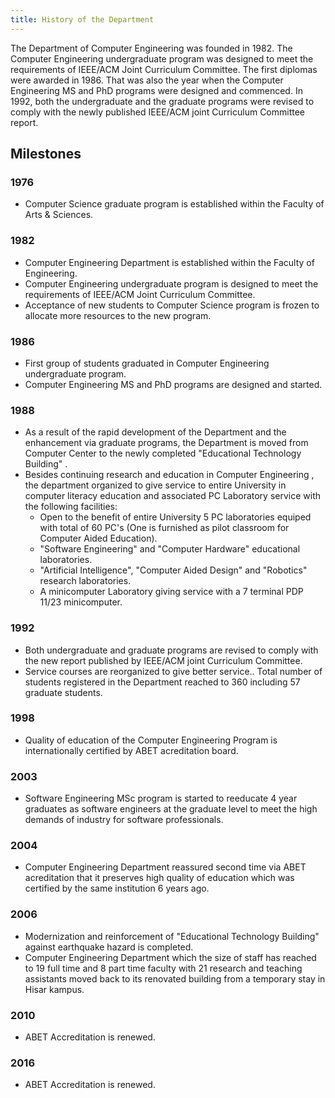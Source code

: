 ```yaml
---
title: History of the Department
---
```


The Department of Computer Engineering was founded in 1982. The Computer Engineering undergraduate program was designed to meet the requirements of IEEE/ACM Joint Curriculum Committee. The first diplomas were awarded in 1986. That was also the year when the Computer Engineering MS and PhD programs were designed and commenced. In 1992, both the undergraduate and the graduate programs were revised to comply with the newly published IEEE/ACM joint Curriculum Committee report.

## Milestones

### 1976

- Computer Science graduate program is established within the Faculty of Arts & Sciences.

### 1982

- Computer Engineering Department is established within the Faculty of Engineering.
- Computer Engineering undergraduate program is designed to meet the requirements of IEEE/ACM Joint Curriculum Committee.
- Acceptance of new students to Computer Science program is frozen to allocate more resources to the new program.

### 1986

- First group of students graduated in Computer Engineering undergraduate program.
- Computer Engineering MS and PhD programs are designed and started.

### 1988

- As a result of the rapid development of the Department and the enhancement via graduate programs, the Department is moved from Computer Center to the newly completed "Educational Technology Building" .
- Besides continuing research and education in Computer Engineering , the department organized to give service to entire University in computer literacy education and associated PC Laboratory service with the following facilities:
  - Open to the benefit of entire University 5 PC laboratories equiped with total of 60 PC's (One is furnished as pilot classroom for Computer Aided Education).
  - "Software Engineering" and "Computer Hardware" educational laboratories.
  - "Artificial Intelligence", "Computer Aided Design" and "Robotics" research laboratories.
  - A minicomputer Laboratory giving service with a 7 terminal PDP 11/23 minicomputer.

### 1992

- Both undergraduate and graduate programs are revised to comply with the new report published by IEEE/ACM joint Curriculum Committee.
- Service courses are reorganized to give better service.. Total number of students registered in the Department reached to 360 including 57 graduate students.

### 1998

- Quality of education of the Computer Engineering Program is internationally certified by ABET acreditation board.

### 2003

- Software Engineering MSc program is started to reeducate 4 year graduates as software engineers at the graduate level to meet the high demands of industry for software professionals.

### 2004

- Computer Engineering Department reassured second time via ABET acreditation that it preserves high quality of education which was certified by the same institution 6 years ago.

### 2006

- Modernization and reinforcement of "Educational Technology Building" against earthquake hazard is completed.
- Computer Engineering Department which the size of staff has reached to 19 full time and 8 part time faculty with 21 research and teaching assistants moved back to its renovated building from a temporary stay in Hisar kampus.

### 2010

- ABET Accreditation is renewed.

### 2016

- ABET Accreditation is renewed.
